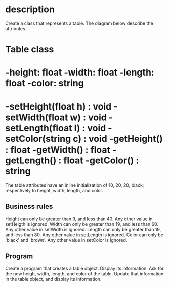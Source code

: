 # description
Create a class that represents a table. The diagram below describe the attributes.


Table class
==========================
-height: float
-width: float
-length: float
-color: string
==========================
-setHeight(float h) : void
-setWidth(float w) : void
-setLength(float l) : void
-setColor(string c) : void
-getHeight() : float
-getWidth() : float
-getLength() : float
-getColor() : string
==========================

The table attributes have an inline initialization of 10, 20, 20, black; respectively to height, width, length, and color.

## Business rules

Height can only be greater than 9, and less than 40. Any other value in setHeigth is ignored.
Width can only be greater than 19, and less than 60. Any other value in setWidth is ignored.
Length can only be greater than 19, and less than 80. Any other value in setLength is ignored.
Color can only be 'black' and 'brown'. Any other value in setColor is ignored.

## Program

Create a program that creates a table object. Display its information.
Ask for the new heigh, width, length, and color of the table. Update that information in the table object, and display its information.
 

